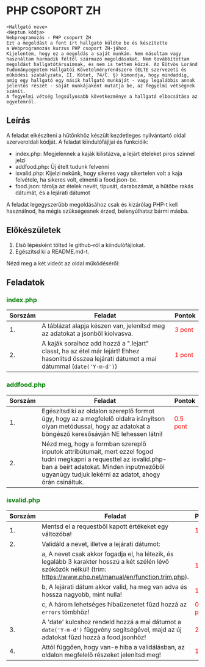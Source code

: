 # PHP CSOPORT ZH
```
<Hallgató neve>
<Neptun kódja>
Webprogramozás - PHP csoport ZH
Ezt a megoldást a fent írt hallgató küldte be és készítette 
a Webprogramozás kurzus PHP csoport ZH-jához.
Kijelentem, hogy ez a megoldás a saját munkám. Nem másoltam vagy 
használtam harmadik féltől származó megoldásokat. Nem továbbítottam 
megoldást hallgatótársaimnak, és nem is tettem közzé. Az Eötvös Loránd 
Tudományegyetem Hallgatói Követelményrendszere (ELTE szervezeti és 
működési szabályzata, II. Kötet, 74/C. §) kimondja, hogy mindaddig, 
amíg egy hallgató egy másik hallgató munkáját - vagy legalábbis annak 
jelentős részét - saját munkájaként mutatja be, az fegyelmi vétségnek számít. 
A fegyelmi vétség legsúlyosabb következménye a hallgató elbocsátása az egyetemről.
```


## Leírás
A feladat elkészíteni a hűtőnkhöz készült kezdetleges nyilvántartó oldal szerveroldali kódját. A feladat kiindulófájljai és funkcióik:
- index.php: Megjelennek a kaják kilistázva, a lejárt ételeket piros színnel jelzi
- addfood.php: Új ételt tudunk felvenni
- isvalid.php: Kijelzi nekünk, hogy sikeres vagy sikertelen volt a kaja felvétele, ha sikeres volt, elmenti a food.json-be.
- food.json: tárolja az ételek nevét, típusát, darabszámát, a hűtőbe rakás dátumát, és a lejárati dátumot


A feladat legegyszerűbb megoldásához csak és kizárólag PHP-t kell használnod, ha mégis szükségesnek érzed, belenyúlhatsz bármi másba.

## Előkészületek
1. Első lépésként töltsd le github-ról a kiindulófájlokat.
2. Egészítsd ki a README.md-t.

Nézd meg a két videót az oldal működéséről:

## Feladatok

### <span style="color:green">index.php</span>
|Sorszám|Feladat|Pontok|
|----|----|----|
| 1. | A táblázat alapja készen van, jelenítsd meg az adatokat a jsonből kiolvasva. | <span style="color:red"> 3 pont </span>|
| 2. | A kaják soraihoz add hozzá a ".lejart" classt, ha az étel már lejárt! Ehhez hasonlítsd összea lejárati dátumot a mai dátummal (`date('Y-m-d')`)| <span style="color:red"> 1 pont </span>|

### <span style="color:green">addfood.php</span>
|Sorszám|Feladat|Pontok|
|----|----|----|
| 1. | Egészítsd ki az oldalon  szereplő formot úgy, hogy az a megfelelő oldalra irányítson olyan metódussal, hogy az adatokat a böngésző keresősávján NE lehessen látni! | <span style="color:red"> 0.5 pont </span>
| 2.| Nézd meg, hogy a formban szereplő inputok attribútumait, mert ezzel fogod tudni megkapni a requesttel az isvalid.php-ban a beírt adatokat. Minden inputmezőből ugyanúgy tudjuk lekérni az adatot, ahogy órán csináltuk.   ||

### <span style="color:green">isvalid.php</span>
|Sorszám|Feladat|Pontok|
|----|----|----|
| 1. | Mentsd el a requestből kapott értékeket egy változóba! | <span style="color:red"> 1 pont </span>
| 2. | Validáld a nevet, illetve a lejárati dátumot:||
| |  a, A nevet csak akkor fogadja el, ha létezik, és legalább 3 karakter hosszú a két szélén lévő szóközök nélkül! (trim: https://www.php.net/manual/en/function.trim.php).|<span style="color:red"> 1 pont </span>|
|  | b, A lejárati dátum akkor valid, ha meg van adva és hossza nagyobb, mint nulla! |<span style="color:red"> 1 pont </span>|
|  | c, A három lehetséges hibaüzenetet fűzd hozzá az `errors` tömbhöz! |<span style="color:red"> 0.5 pont </span>|
| 3. | A 'date' kulcshoz rendeld hozzá a mai dátumot a ` date('Y-m-d')` függvény segítségével, majd az új adatokat fűzd hozzá a food.jsonhöz! |<span style="color:red"> 2 pont </span>|
|4. | Attól függően, hogy van-e hiba a validálásban, az oldalon megfelelő részeket jelenítsd meg! |<span style="color:red"> 1 pont </span>|

